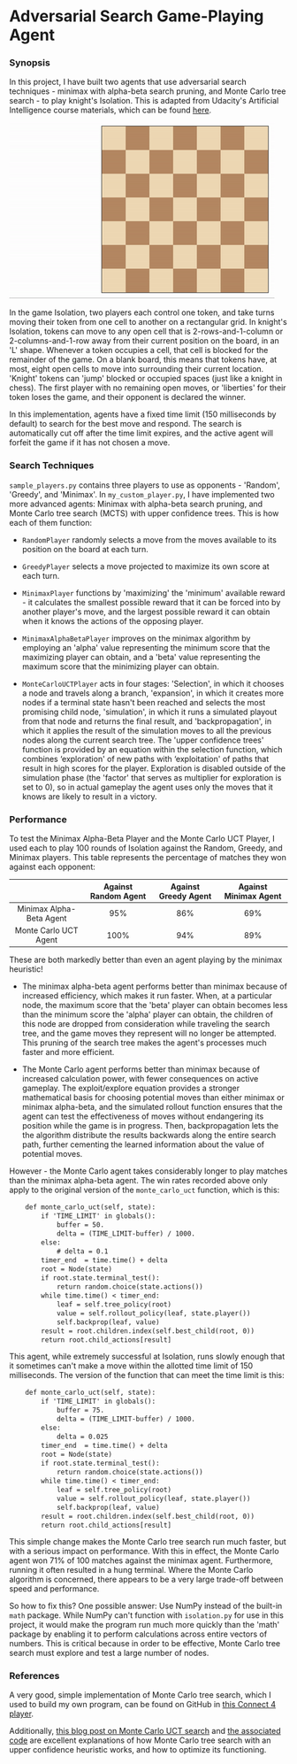 # Adversarial Search Game-Playing Agent

### Synopsis

In this project, I have built two agents that use adversarial search techniques - minimax with alpha-beta search pruning, and Monte Carlo tree search - to play knight's Isolation. This is adapted from Udacity's Artificial Intelligence course materials, which can be found [here](https://github.com/udacity/artificial-intelligence/tree/master/Projects/3_Adversarial%20Search).

![Example game of isolation on a square board](viz.gif)

In the game Isolation, two players each control one token, and take turns moving their token from one cell to another on a rectangular grid. In knight's Isolation, tokens can move to any open cell that is 2-rows-and-1-column or 2-columns-and-1-row away from their current position on the board, in an 'L' shape. Whenever a token occupies a cell, that cell is blocked for the remainder of the game. On a blank board, this means that tokens have, at most, eight open cells to move into surrounding their current location. 'Knight' tokens can 'jump' blocked or occupied spaces (just like a knight in chess). The first player with no remaining open moves, or 'liberties' for their token loses the game, and their opponent is declared the winner.

In this implementation, agents have a fixed time limit (150 milliseconds by default) to search for the best move and respond. The search is automatically cut off after the time limit expires, and the active agent will forfeit the game if it has not chosen a move.

### Search Techniques

`sample_players.py` contains three players to use as opponents - 'Random', 'Greedy', and 'Minimax'. In `my_custom_player.py`, I have implemented two more advanced agents: Minimax with alpha-beta search pruning, and Monte Carlo tree search (MCTS) with upper confidence trees. This is how each of them function:

- `RandomPlayer` randomly selects a move from the moves available to its position on the board at each turn.

- `GreedyPlayer` selects a move projected to maximize its own score at each turn.

- `MinimaxPlayer` functions by 'maximizing' the 'minimum' available reward - it calculates the smallest possible reward that it can be forced into by another player's move, and the largest possible reward it can obtain when it knows the actions of the opposing player.

- `MinimaxAlphaBetaPlayer` improves on the minimax algorithm by employing an 'alpha' value representing the minimum score that the maximizing player can obtain, and a 'beta' value representing the maximum score that the minimizing player can obtain.

- `MonteCarloUCTPlayer` acts in four stages: 'Selection', in which it chooses a node and travels along a branch, 'expansion', in which it creates more nodes if a terminal state hasn't been reached and selects the most promising child node, 'simulation', in which it runs a simulated playout from that node and returns the final result, and 'backpropagation', in which it applies the result of the simulation moves to all the previous nodes along the current search tree. The 'upper confidence trees' function is provided by an equation within the selection function, which combines ‘exploration' of new paths with ‘exploitation' of paths that result in high scores for the player. Exploration is disabled outside of the simulation phase (the 'factor' that serves as multiplier for exploration is set to 0), so in actual gameplay the agent uses only the moves that it knows are likely to result in a victory.

### Performance

To test the Minimax Alpha-Beta Player and the Monte Carlo UCT Player, I used each to play 100 rounds of Isolation against the Random, Greedy, and Minimax players. This table represents the percentage of matches they won against each opponent:

|| Against Random Agent | Against Greedy Agent | Against Minimax Agent |
|:-:|:-:|:-:|:-:|
| Minimax Alpha-Beta Agent | 95% | 86% | 69% |
| Monte Carlo UCT Agent | 100% | 94% | 89% |

These are both markedly better than even an agent playing by the minimax heuristic!

- The minimax alpha-beta agent performs better than minimax because of increased efficiency, which makes it run faster. When, at a particular node, the maximum score that the 'beta' player can obtain becomes less than the minimum score the 'alpha' player can obtain, the children of this node are dropped from consideration while traveling the search tree, and the game moves they represent will no longer be attempted. This pruning of the search tree makes the agent's processes much faster and more efficient.

- The Monte Carlo agent performs better than minimax because of increased calculation power, with fewer consequences on active gameplay. The exploit/explore equation provides a stronger mathematical basis for choosing potential moves than either minimax or minimax alpha-beta, and the simulated rollout function ensures that the agent can test the effectiveness of moves without endangering its position while the game is in progress. Then, backpropagation lets the the algorithm distribute the results backwards along the entire search path, further cementing the learned information about the value of potential moves.

However - the Monte Carlo agent takes considerably longer to play matches than the minimax alpha-beta agent. The win rates recorded above only apply to the original version of the `monte_carlo_uct` function, which is this:

```
    def monte_carlo_uct(self, state):
        if 'TIME_LIMIT' in globals():
            buffer = 50.
            delta = (TIME_LIMIT-buffer) / 1000.
        else:
            # delta = 0.1
        timer_end  = time.time() + delta
        root = Node(state)
        if root.state.terminal_test():
            return random.choice(state.actions())
        while time.time() < timer_end:
            leaf = self.tree_policy(root)
            value = self.rollout_policy(leaf, state.player())
            self.backprop(leaf, value)
        result = root.children.index(self.best_child(root, 0))
        return root.child_actions[result]
```

This agent, while extremely successful at Isolation, runs slowly enough that it sometimes can't make a move within the allotted time limit of 150 milliseconds. The version of the function that can meet the time limit is this:

``` 
    def monte_carlo_uct(self, state):
        if 'TIME_LIMIT' in globals():
            buffer = 75.
            delta = (TIME_LIMIT-buffer) / 1000.
        else:
            delta = 0.025
        timer_end  = time.time() + delta
        root = Node(state)
        if root.state.terminal_test():
            return random.choice(state.actions())
        while time.time() < timer_end:
            leaf = self.tree_policy(root)
            value = self.rollout_policy(leaf, state.player())
            self.backprop(leaf, value)
        result = root.children.index(self.best_child(root, 0))
        return root.child_actions[result]
```

This simple change makes the Monte Carlo tree search run much faster, but with a serious impact on performance. With this in effect, the Monte Carlo agent won 71% of 100 matches against the minimax agent. Furthermore, running it often resulted in a hung terminal. Where the Monte Carlo algorithm is concerned, there appears to be a very large trade-off between speed and performance.

So how to fix this? One possible answer: Use NumPy instead of the built-in `math` package. While NumPy can't function with `isolation.py` for use in this project, it would make the program run much more quickly than the 'math' package by enabling it to perform calculations across entire vectors of numbers. This is critical because in order to be effective, Monte Carlo tree search must explore and test a large number of nodes.

### References

A very good, simple implementation of Monte Carlo tree search, which I used to build my own program, can be found on GitHub in [this Connect 4 player](https://github.com/Alfo5123/Connect4).

Additionally, [this blog post on Monte Carlo UCT search](http://www.moderndescartes.com/essays/deep_dive_mcts/) and [the associated code](https://github.com/brilee/python_uct) are excellent explanations of how Monte Carlo tree search with an upper confidence heuristic works, and how to optimize its functioning.
